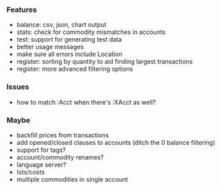 ### Features

* balance: csv, json, chart output
* stats: check for commodity mismatches in accounts
* test: support for generating test data
* better usage messages
* make sure all errors include Location
* register: sorting by quantity to aid finding largest transactions
* register: more advanced filtering options

### Issues

* how to match :Acct when there's :XAcct as well?

### Maybe

* backfill prices from transactions
* add opened/closed clauses to accounts (ditch the 0 balance filtering)
* support for tags?
* account/commodity renames?
* language server?
* lots/costs
* multiple commodities in single account